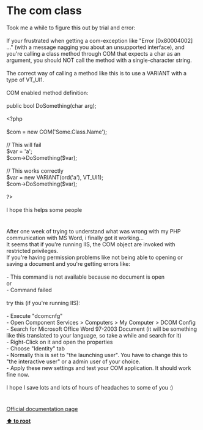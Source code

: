 # The com class




<div class="phpcode"><span class="html">
Took me a while to figure this out by trial and error:<br><br>If your frustrated when getting a com-exception like &quot;Error [0x80004002] ...&quot; (with a message nagging you about an unsupported interface), and you&apos;re calling a class method through COM that expects a char as an argument, you should NOT call the method with a single-character string.<br><br>The correct way of calling a method like this is to use a VARIANT with a type of VT_UI1.<br><br>COM enabled method definition: <br><br>public bool DoSomething(char arg);<br><br><span class="default">&lt;?php<br><br>$com </span><span class="keyword">= new </span><span class="default">COM</span><span class="keyword">(</span><span class="string">&apos;Some.Class.Name&apos;</span><span class="keyword">);<br><br></span><span class="comment">// This will fail<br></span><span class="default">$var </span><span class="keyword">= </span><span class="string">&apos;a&apos;</span><span class="keyword">;<br></span><span class="default">$com</span><span class="keyword">-&gt;</span><span class="default">DoSomething</span><span class="keyword">(</span><span class="default">$var</span><span class="keyword">);<br><br></span><span class="comment">// This works correctly<br></span><span class="default">$var </span><span class="keyword">= new </span><span class="default">VARIANT</span><span class="keyword">(</span><span class="default">ord</span><span class="keyword">(</span><span class="string">&apos;a&apos;</span><span class="keyword">), </span><span class="default">VT_UI1</span><span class="keyword">);<br></span><span class="default">$com</span><span class="keyword">-&gt;</span><span class="default">DoSomething</span><span class="keyword">(</span><span class="default">$var</span><span class="keyword">);<br><br></span><span class="default">?&gt;<br></span><br>I hope this helps some people</span>
</div>
  

#


<div class="phpcode"><span class="html">
After one week of trying to understand what was wrong with my PHP communication with MS Word, i finally got it working...<br>It seems that if you&apos;re running IIS, the COM object are invoked with restricted privileges.<br>If you&apos;re having permission problems like not being able to opening or saving a document and you&apos;re getting errors like:<br><br> - This command is not available because no document is open<br>or<br> - Command failed<br><br>try this (if you&apos;re running IIS):<br><br>- Execute &quot;dcomcnfg&quot;<br>- Open Component Services &gt; Computers &gt; My Computer &gt; DCOM Config<br>- Search for Microsoft Office Word 97-2003 Document (it will be something like this translated to your language, so take a while and search for it)<br>- Right-Click on it and open the properties<br>- Choose &quot;Identity&quot; tab<br>- Normally this is set to &quot;the launching user&quot;. You have to change this to &quot;the interactive user&quot; or a admin user of your choice.<br>- Apply these new settings and test your COM application. It should work fine now.<br><br>I hope I save lots and lots of hours of headaches to some of you :)</span>
</div>
  

#

[Official documentation page](https://www.php.net/manual/en/class.com.php)

**[⬆ to root](/)**